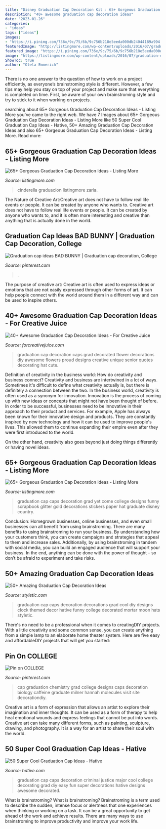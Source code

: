 ```yaml
---
title: "Disney Graduation Cap Decoration Kit : 65+ Gorgeous Graduation Cap Decoration Ideas"
description: "40+ awesome graduation cap decoration ideas"
date: "2023-01-26"
categories:
- "ideas"
tags: ["ideas"]
images:
- "https://i.pinimg.com/736x/9c/75/6b/9c756b218e5eeda000db24044189a994.jpg"
featuredImage: "http://listingmore.com/wp-content/uploads/2016/07/graduation-cap-decoration/46-graduation-cap-decoration-ideas.jpg"
featured_image: "https://i.pinimg.com/736x/9c/75/6b/9c756b218e5eeda000db24044189a994.jpg"
image: "https://listingmore.com/wp-content/uploads/2016/07/graduation-cap-decoration/36-graduation-cap-decoration-ideas.jpg"
ShowToc: true
author: "Oleta Emmerich"
---
```



There is no one answer to the question of how to work on a project efficiently, as everyone’s brainstroming style is different. However, a few tips may help you stay on top of your project and make sure that everything is completed on time. First, be aware of your own brainstroming style and try to stick to it when working on projects.

	

		
searching about 65+ Gorgeous Graduation Cap Decoration Ideas - Listing More you've came to the right web. We have 7 Images about 65+ Gorgeous Graduation Cap Decoration Ideas - Listing More like 50 Super Cool Graduation Cap Ideas - Hative, 50+ Amazing Graduation Cap Decoration Ideas and also 65+ Gorgeous Graduation Cap Decoration Ideas - Listing More. Read more:
		
    
## 65+ Gorgeous Graduation Cap Decoration Ideas - Listing More

<img loading=lazy src="https://listingmore.com/wp-content/uploads/2016/07/graduation-cap-decoration/36-graduation-cap-decoration-ideas.jpg" onerror="this.onerror=null;this.src='https://tse2.mm.bing.net/th?id=OIP.WIi-PhT8mL2mRNDIoFYIpwHaHa&amp;pid=15.1';" alt="65+ Gorgeous Graduation Cap Decoration Ideas - Listing More">

_Source: listingmore.com_

>cinderella graduacion listingmore zaria. 

	

The Nature of Creative Art:Creative art does not have to follow real life events or people. It can be created by anyone who wants to.
Creative art does not have to follow real life events or people. It can be created by anyone who wants to, and it is often more interesting and creative than anything that is actually done in the world.

    
## Graduation Cap Ideas BAD BUNNY | Graduation Cap Decoration, College

<img loading=lazy src="https://i.pinimg.com/736x/78/89/78/788978262c657d0c06ed2782bbe90177.jpg" onerror="this.onerror=null;this.src='https://tse3.mm.bing.net/th?id=OIP.bDwq--UbU_KA01uWZ7CdnQHaJE&amp;pid=15.1';" alt="Graduation cap ideas BAD BUNNY | Graduation cap decoration, College">

_Source: pinterest.com_

>. 

	

The purpose of creative art:
Creative art is often used to express ideas or emotions that are not easily expressed through other forms of art. It can help people connect with the world around them in a different way and can be used to inspire others.

    
## 40+ Awesome Graduation Cap Decoration Ideas - For Creative Juice

<img loading=lazy src="https://i0.wp.com/forcreativejuice.com/wp-content/uploads/2016/05/graduation-cap-ideas/31-graduation-cap-ideas.jpg?w=600&amp;ssl=1" onerror="this.onerror=null;this.src='https://tse2.mm.bing.net/th?id=OIP.l-nMbRjDIO8wRQ4dUdqaFAHaJ3&amp;pid=15.1';" alt="40+ Awesome Graduation Cap Decoration Ideas - For Creative Juice">

_Source: forcreativejuice.com_

>graduation cap decoration caps grad decorated flower decorations diy awesome flowers proud designs creative unique senior quotes decorating hat cute. 

	

Definition of creativity in the business world: How do creativity and business connect?
Creativity and business are intertwined in a lot of ways. Sometimes it's difficult to define what creativity actually is, but there is definitely a connection between the two. 
In the business world, creativity is often used as a synonym for innovation. Innovation is the process of coming up with new ideas or concepts that might not have been thought of before. In order to be successful, businesses need to be innovative in their approach to their product and services. For example, Apple has always been known for their innovative design and products. They are constantly inspired by new technology and how it can be used to improve people's lives. This allowed them to continue expanding their empire even after they were first introduced to the world. 

On the other hand, creativity also goes beyond just doing things differently or having novel ideas.

    
## 65+ Gorgeous Graduation Cap Decoration Ideas - Listing More

<img loading=lazy src="http://listingmore.com/wp-content/uploads/2016/07/graduation-cap-decoration/46-graduation-cap-decoration-ideas.jpg" onerror="this.onerror=null;this.src='https://tse1.mm.bing.net/th?id=OIP.HFdAX_Eg8ytGdEJtFHuyCAHaJ4&amp;pid=15.1';" alt="65+ Gorgeous Graduation Cap Decoration Ideas - Listing More">

_Source: listingmore.com_

>graduation cap caps decoration grad yet come college designs funny scrapbook glitter gold decorations stickers paper hat graduate disney country. 

	

Conclusion: Homegrown businesses, online businesses, and even small businesses can all benefit from using brainstroming.
There are many benefits to using brainstroming to run your business. By understanding how your customers think, you can create campaigns and strategies that appeal to them and increase sales. Additionally, by using brainstroming in tandem with social media, you can build an engaged audience that will support your business. In the end, anything can be done with the power of thought – so don’t be afraid to experiment and take risks.

    
## 50+ Amazing Graduation Cap Decoration Ideas

<img loading=lazy src="http://styletic.com/wp-content/uploads/2016/04/graduation-cap-decoration-ideas/52-graduation-cap-decoration-ideas.jpg" onerror="this.onerror=null;this.src='https://tse1.mm.bing.net/th?id=OIP.JvpzZgSLjP7zyDM3I24hCAHaJ4&amp;pid=15.1';" alt="50+ Amazing Graduation Cap Decoration Ideas">

_Source: styletic.com_

>graduation cap caps decoration decorations grad cool diy designs clock themed decor hative funny college decorated mortar moon hats styletic. 

	

There's no need to be a professional when it comes to creatingDIY projects. With a little creativity and some common sense, you can create anything from a simple lamp to an elaborate home theater system. Here are five easy and affordableDIY projects that will get you started: 

    
## Pin On COLLEGE

<img loading=lazy src="https://i.pinimg.com/736x/9c/75/6b/9c756b218e5eeda000db24044189a994.jpg" onerror="this.onerror=null;this.src='https://tse4.mm.bing.net/th?id=OIP.VAMoAkR-izjF-vbJzmOciQHaJ3&amp;pid=15.1';" alt="Pin on COLLEGE">

_Source: pinterest.com_

>cap graduation chemistry grad college designs caps decoration biology caffeine graduate milner hannah molecules visit site decorationdiy. 

	

Creative art is a form of expression that allows an artist to explore their imagination and inner thoughts. It can be used as a form of therapy to help heal emotional wounds and express feelings that cannot be put into words. Creative art can take many different forms, such as painting, sculpture, drawing, and photography. It is a way for an artist to share their soul with the world.

    
## 50 Super Cool Graduation Cap Ideas - Hative

<img loading=lazy src="https://hative.com/wp-content/uploads/2016/04/graduation-caps/41-super-cool-graduation-cap-ideas.jpg" onerror="this.onerror=null;this.src='https://tse1.mm.bing.net/th?id=OIP.QstYom7PbX1hteAdxmhTuQHaJ4&amp;pid=15.1';" alt="50 Super Cool Graduation Cap Ideas - Hative">

_Source: hative.com_

>graduation cap caps decoration criminal justice major cool college decorating grad diy easy fun super decorations hative designs awesome decorated. 

	

What is brainstroming?
What is brainstroming? Brainstroming is a term used to describe the sudden, intense focus or alertness that one experiences when thinking or working on a task. It can be a great opportunity to get ahead of the work and achieve results. There are many ways to use brainstroming to improve productivity and improve your work life.

